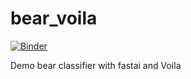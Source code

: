 # bear_voila

[![Binder](https://mybinder.org/badge_logo.svg)](https://mybinder.org/v2/gh/amirluv/app/master?urlpath=%2Fvoila%2Frender%2FChap2App.ipynb)

Demo bear classifier with fastai and Voila
